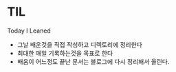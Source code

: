 # TIL
Today I Leaned

- 그날 배운것을 직접 작성하고 디렉토리에 정리한다
- 최대한 매일 기록하는것을 목표로 한다
- 배움이 어느정도 끝난 문서는 블로그에 다시 정리해서 올린다.
